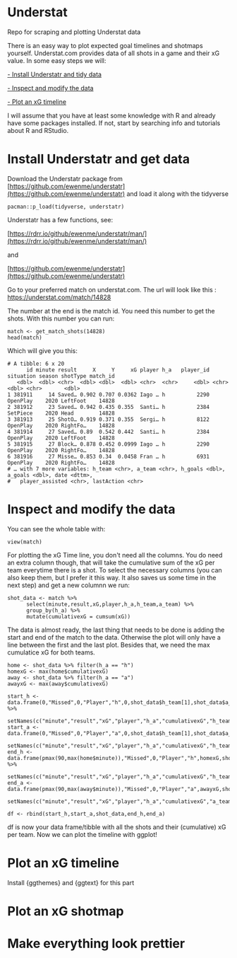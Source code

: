 # Understat
Repo for scraping and plotting Understat data

There is an easy way to plot expected goal timelines and shotmaps yourself. Understat.com provides data of all shots in a game and their xG value. In some easy steps we will:

[- Install Understatr and tidy data](#install-understatr-and-tidy-data)

[- Inspect and modify the data](#inspect-and-modify-the-data)

[- Plot an xG timeline](#plot-an-xg-timeline)



I will assume that you have at least some knowledge with R and already have some packages installed. If not, start by searching info and tutorials about R and RStudio. 

# Install Understatr and get data

Download the Understatr package from [https://github.com/ewenme/understatr](https://github.com/ewenme/understatr) and load it along with the tidyverse

```
pacman::p_load(tidyverse, understatr)
```

Understatr has a few functions, see: 

[https://rdrr.io/github/ewenme/understatr/man/](https://rdrr.io/github/ewenme/understatr/man/) 

and 

[https://github.com/ewenme/understatr](https://github.com/ewenme/understatr)

Go to your preferred match on understat.com. The url will look like this : https://understat.com/match/14828

The number at the end is the match id. You need this number to get the shots. With this number you can run:
```
match <- get_match_shots(14828)
head(match)
```
Which will give you this:
```
# A tibble: 6 x 20
      id minute result     X     Y     xG player h_a   player_id situation season shotType match_id
   <dbl>  <dbl> <chr>  <dbl> <dbl>  <dbl> <chr>  <chr>     <dbl> <chr>      <dbl> <chr>       <dbl>
1 381911     14 Saved… 0.902 0.707 0.0362 Iago … h          2290 OpenPlay    2020 LeftFoot    14828
2 381912     23 Saved… 0.942 0.435 0.355  Santi… h          2384 SetPiece    2020 Head        14828
3 381913     25 ShotO… 0.919 0.371 0.355  Sergi… h          8122 OpenPlay    2020 RightFo…    14828
4 381914     27 Saved… 0.89  0.542 0.442  Santi… h          2384 OpenPlay    2020 LeftFoot    14828
5 381915     27 Block… 0.878 0.452 0.0999 Iago … h          2290 OpenPlay    2020 RightFo…    14828
6 381916     27 Misse… 0.853 0.34  0.0458 Fran … h          6931 OpenPlay    2020 RightFo…    14828
# … with 7 more variables: h_team <chr>, a_team <chr>, h_goals <dbl>, a_goals <dbl>, date <dttm>,
#   player_assisted <chr>, lastAction <chr>
```


# Inspect and modify the data

You can see the whole table with:

```
view(match)
```
For plotting the xG Time line, you don't need all the columns. You do need an extra column though, that will take the cumulative sum of the xG per team everytime there is a shot. To select the necessary columns (you can also keep them, but I prefer it this way. It also saves us some time in the next step) and get a new columnn we run:
```
shot_data <- match %>% 
      select(minute,result,xG,player,h_a,h_team,a_team) %>% 
      group_by(h_a) %>%
      mutate(cumulativexG = cumsum(xG))
 ```
The data is almost ready, the last thing that needs to be done is adding the start and end of the match to the data. Otherwise the plot will only have a line between the first and the last plot.
Besides that, we need the max cumulatice xG for both teams.

```
home <- shot_data %>% filter(h_a == "h")
homexG <- max(home$cumulativexG)
away <- shot_data %>% filter(h_a == "a")
awayxG <- max(away$cumulativexG)

start_h <- data.frame(0,"Missed",0,"Player","h",0,shot_data$h_team[1],shot_data$a_team[1]) %>% 
  setNames(c("minute","result","xG","player","h_a","cumulativexG","h_team","a_team"))
start_a <- data.frame(0,"Missed",0,"Player","a",0,shot_data$h_team[1],shot_data$a_team[1])%>% 
  setNames(c("minute","result","xG","player","h_a","cumulativexG","h_team","a_team"))
end_h <- data.frame(pmax(90,max(home$minute)),"Missed",0,"Player","h",homexG,shot_data$h_team[1],shot_data$a_team[1]) %>% 
  setNames(c("minute","result","xG","player","h_a","cumulativexG","h_team","a_team"))
end_a <- data.frame(pmax(90,max(away$minute)),"Missed",0,"Player","a",awayxG,shot_data$h_team[1],shot_data$a_team[1])%>% 
  setNames(c("minute","result","xG","player","h_a","cumulativexG","a_team","h_team"))
  
df <- rbind(start_h,start_a,shot_data,end_h,end_a)
```
df is now your data frame/tibble with all the shots and their (cumulative) xG per team. Now we can plot the timeline with ggplot!

# Plot an xG timeline

Install {ggthemes} and {ggtext} for this part





# Plot an xG shotmap



# Make everything look prettier 
